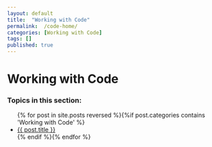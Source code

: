 ```yaml
---
layout: default
title:  "Working with Code"
permalink:  /code-home/
categories: [Working with Code]
tags: []
published: true
---
```


<div data-type="part" class="hsecpart" data-hederis-type="hsecpart" id="code-home" data-pi-attrs="id: code-home" role="doc-part" data-author-name=" " data-book-title=" " title="Working with Code"><h1 data-hederis-type="hblkchaptitle" class="hblkchaptitle" id="pxfrW9EdH">Working with Code</h1>
    <h3>Topics in this section:</h3><ul class="">{% for post in site.posts reversed %}{%if post.categories contains 'Working with Code' %}<li class=""><a class="" href="{{ post.url }}">{{ post.title }}</a></li>{% endif %}{% endfor %}</ul></div>
    